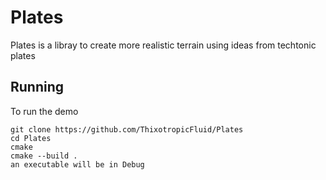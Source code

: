# Plates

Plates is a libray to create more realistic terrain using ideas from techtonic plates

## Running

To run the demo

```
git clone https://github.com/ThixotropicFluid/Plates
cd Plates
cmake 
cmake --build .
an executable will be in Debug
``` 